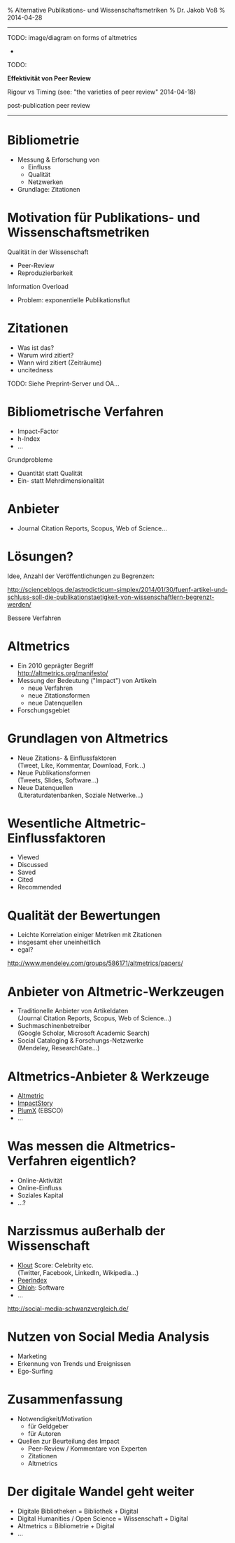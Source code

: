 % Alternative Publikations- und Wissenschaftsmetriken
% Dr. Jakob Voß
% 2014-04-28


---

TODO: image/diagram on forms of altmetrics

-
TODO:

**Effektivität von Peer Review**

Rigour vs Timing
(see: "the varieties of peer review" 2014-04-18)

post-publication peer review

----


# Bibliometrie

* Messung & Erforschung von
    * Einfluss
    * Qualität
    * Netzwerken
* Grundlage: Zitationen

# Motivation für Publikations- und Wissenschaftsmetriken

Qualität in der Wissenschaft

* Peer-Review
* Reproduzierbarkeit

Information Overload

* Problem: exponentielle Publikationsflut

# Zitationen

* Was ist das?
* Warum wird zitiert?
* Wann wird zitiert (Zeiträume)
* uncitedness

TODO: Siehe Preprint-Server und OA...

# Bibliometrische Verfahren

* Impact-Factor
* h-Index
* ...

Grundprobleme

* Quantität statt Qualität
* Ein- statt Mehrdimensionalität

# Anbieter

* Journal Citation Reports, Scopus, Web of Science...


# Lösungen?

Idee, Anzahl der Veröffentlichungen zu Begrenzen:

<http://scienceblogs.de/astrodicticum-simplex/2014/01/30/fuenf-artikel-und-schluss-soll-die-publikationstaetigkeit-von-wissenschaftlern-begrenzt-werden/>

Bessere Verfahren

# Altmetrics

* Ein 2010 geprägter Begriff\
  <http://altmetrics.org/manifesto/>
* Messung der Bedeutung ("Impact") von Artikeln
    * neue Verfahren
    * neue Zitationsformen
    * neue Datenquellen
* Forschungsgebiet

# Grundlagen von Altmetrics

* Neue Zitations- & Einflussfaktoren\
  (Tweet, Like, Kommentar, Download, Fork...)
* Neue Publikationsformen\
  (Tweets, Slides, Software...)
* Neue Datenquellen\
  (Literaturdatenbanken, Soziale Netwerke...)

# Wesentliche Altmetric-Einflussfaktoren

* Viewed
* Discussed
* Saved
* Cited
* Recommended

# Qualität der Bewertungen

* Leichte Korrelation einiger Metriken mit Zitationen
* insgesamt eher uneinheitlich
* egal?

<http://www.mendeley.com/groups/586171/altmetrics/papers/>

# Anbieter von Altmetric-Werkzeugen

* Traditionelle Anbieter von Artikeldaten\
  (Journal Citation Reports, Scopus, Web of Science...)
* Suchmaschinenbetreiber\
  (Google Scholar, Microsoft Academic Search)
* Social Cataloging & Forschungs-Netzwerke\
  (Mendeley, ResearchGate...)

# Altmetrics-Anbieter & Werkzeuge

* [Altmetric](http://altmetric.com)
* [ImpactStory](http://impactstory.org)
* [PlumX](http://www.plumanalytics.com/) (EBSCO)
* ...

# Was messen die Altmetrics-Verfahren eigentlich?

* Online-Aktivität
* Online-Einfluss
* Soziales Kapital
* ...?

# Narzissmus außerhalb der Wissenschaft

* [Klout](https://klout.com) Score: Celebrity etc.\
  (Twitter, Facebook, LinkedIn, Wikipedia...)
* [PeerIndex](http://www.peerindex.net/)
* [Ohloh](http://www.ohloh.net/): Software 
* ...

<http://social-media-schwanzvergleich.de/>

# Nutzen von Social Media Analysis

* Marketing
* Erkennung von Trends und Ereignissen
* Ego-Surfing

# Zusammenfassung

* Notwendigkeit/Motivation
    * für Geldgeber
    * für Autoren
* Quellen zur Beurteilung des Impact
    * Peer-Review / Kommentare von Experten
    * Zitationen
    * Altmetrics

# Der digitale Wandel geht weiter

* Digitale Bibliotheken = Bibliothek + Digital
* Digital Humanities / Open Science = Wissenschaft + Digital
* Altmetrics = Bibliometrie + Digital
* ...

